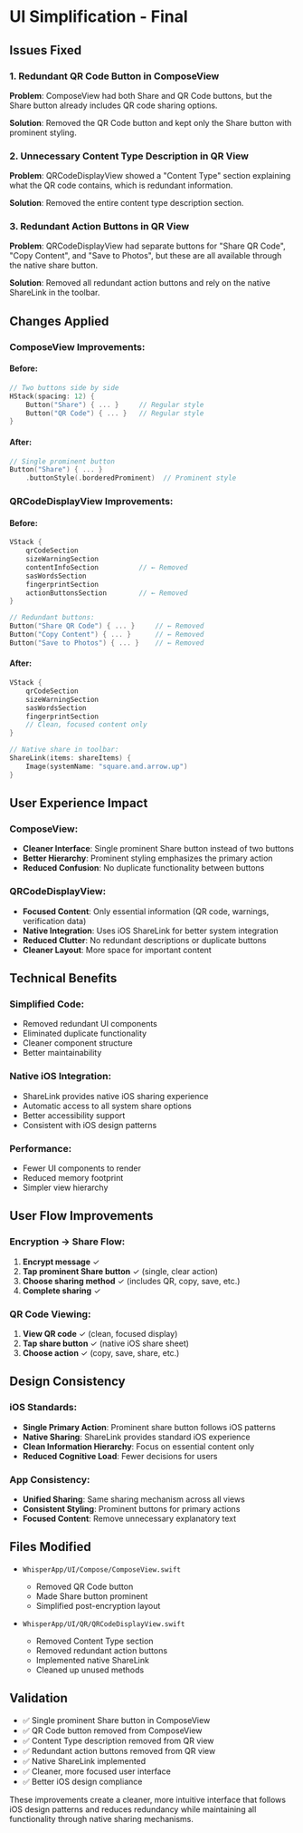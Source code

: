 # UI Simplification - Final

## Issues Fixed

### 1. Redundant QR Code Button in ComposeView
**Problem**: ComposeView had both Share and QR Code buttons, but the Share button already includes QR code sharing options.

**Solution**: Removed the QR Code button and kept only the Share button with prominent styling.

### 2. Unnecessary Content Type Description in QR View
**Problem**: QRCodeDisplayView showed a "Content Type" section explaining what the QR code contains, which is redundant information.

**Solution**: Removed the entire content type description section.

### 3. Redundant Action Buttons in QR View
**Problem**: QRCodeDisplayView had separate buttons for "Share QR Code", "Copy Content", and "Save to Photos", but these are all available through the native share button.

**Solution**: Removed all redundant action buttons and rely on the native ShareLink in the toolbar.

## Changes Applied

### ComposeView Improvements:

#### Before:
```swift
// Two buttons side by side
HStack(spacing: 12) {
    Button("Share") { ... }     // Regular style
    Button("QR Code") { ... }   // Regular style
}
```

#### After:
```swift
// Single prominent button
Button("Share") { ... }
    .buttonStyle(.borderedProminent)  // Prominent style
```

### QRCodeDisplayView Improvements:

#### Before:
```swift
VStack {
    qrCodeSection
    sizeWarningSection
    contentInfoSection          // ← Removed
    sasWordsSection
    fingerprintSection
    actionButtonsSection        // ← Removed
}

// Redundant buttons:
Button("Share QR Code") { ... }     // ← Removed
Button("Copy Content") { ... }      // ← Removed  
Button("Save to Photos") { ... }    // ← Removed
```

#### After:
```swift
VStack {
    qrCodeSection
    sizeWarningSection
    sasWordsSection
    fingerprintSection
    // Clean, focused content only
}

// Native share in toolbar:
ShareLink(items: shareItems) {
    Image(systemName: "square.and.arrow.up")
}
```

## User Experience Impact

### ComposeView:
- **Cleaner Interface**: Single prominent Share button instead of two buttons
- **Better Hierarchy**: Prominent styling emphasizes the primary action
- **Reduced Confusion**: No duplicate functionality between buttons

### QRCodeDisplayView:
- **Focused Content**: Only essential information (QR code, warnings, verification data)
- **Native Integration**: Uses iOS ShareLink for better system integration
- **Reduced Clutter**: No redundant descriptions or duplicate buttons
- **Cleaner Layout**: More space for important content

## Technical Benefits

### Simplified Code:
- Removed redundant UI components
- Eliminated duplicate functionality
- Cleaner component structure
- Better maintainability

### Native iOS Integration:
- ShareLink provides native iOS sharing experience
- Automatic access to all system share options
- Better accessibility support
- Consistent with iOS design patterns

### Performance:
- Fewer UI components to render
- Reduced memory footprint
- Simpler view hierarchy

## User Flow Improvements

### Encryption → Share Flow:
1. **Encrypt message** ✓
2. **Tap prominent Share button** ✓ (single, clear action)
3. **Choose sharing method** ✓ (includes QR, copy, save, etc.)
4. **Complete sharing** ✓

### QR Code Viewing:
1. **View QR code** ✓ (clean, focused display)
2. **Tap share button** ✓ (native iOS share sheet)
3. **Choose action** ✓ (copy, save, share, etc.)

## Design Consistency

### iOS Standards:
- **Single Primary Action**: Prominent share button follows iOS patterns
- **Native Sharing**: ShareLink provides standard iOS experience
- **Clean Information Hierarchy**: Focus on essential content only
- **Reduced Cognitive Load**: Fewer decisions for users

### App Consistency:
- **Unified Sharing**: Same sharing mechanism across all views
- **Consistent Styling**: Prominent buttons for primary actions
- **Focused Content**: Remove unnecessary explanatory text

## Files Modified
- `WhisperApp/UI/Compose/ComposeView.swift`
  - Removed QR Code button
  - Made Share button prominent
  - Simplified post-encryption layout

- `WhisperApp/UI/QR/QRCodeDisplayView.swift`
  - Removed Content Type section
  - Removed redundant action buttons
  - Implemented native ShareLink
  - Cleaned up unused methods

## Validation
- ✅ Single prominent Share button in ComposeView
- ✅ QR Code button removed from ComposeView
- ✅ Content Type description removed from QR view
- ✅ Redundant action buttons removed from QR view
- ✅ Native ShareLink implemented
- ✅ Cleaner, more focused user interface
- ✅ Better iOS design compliance

These improvements create a cleaner, more intuitive interface that follows iOS design patterns and reduces redundancy while maintaining all functionality through native sharing mechanisms.